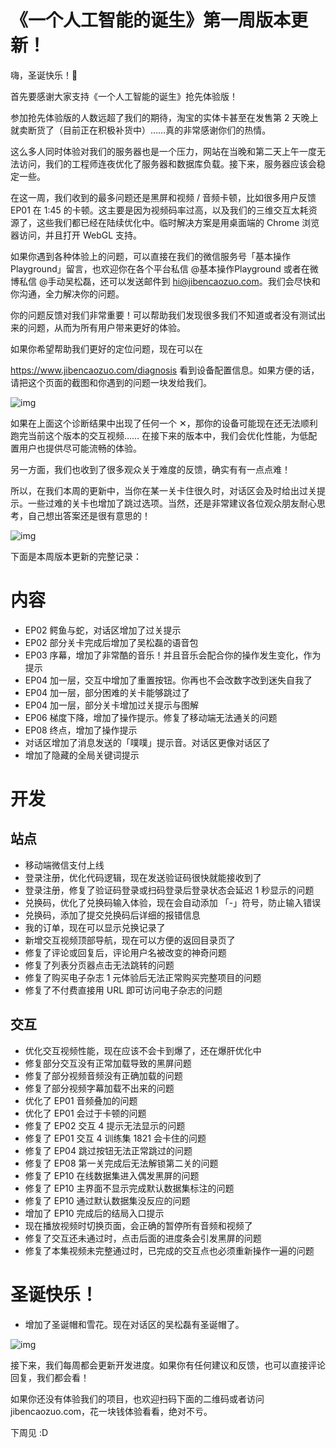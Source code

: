 # 《一个人工智能的诞生》第一周版本更新！

嗨，圣诞快乐！🎄

首先要感谢大家支持《一个人工智能的诞生》抢先体验版！

参加抢先体验版的人数远超了我们的期待，淘宝的实体卡甚至在发售第 2 天晚上就卖断货了（目前正在积极补货中）……真的非常感谢你们的热情。

这么多人同时体验对我们的服务器也是一个压力，网站在当晚和第二天上午一度无法访问，我们的工程师连夜优化了服务器和数据库负载。接下来，服务器应该会稳定一些。

在这一周，我们收到的最多问题还是黑屏和视频 / 音频卡顿，比如很多用户反馈 EP01 在 1:45 的卡顿。这主要是因为视频码率过高，以及我们的三维交互太耗资源了，这些我们都已经在陆续优化中。临时解决方案是用桌面端的 Chrome 浏览器访问，并且打开 WebGL 支持。

如果你遇到各种体验上的问题，可以直接在我们的微信服务号「基本操作Playground」留言，也欢迎你在各个平台私信 @基本操作Playground 或者在微博私信 @手动吴松磊，还可以发送邮件到 hi@jibencaozuo.com。我们会尽快和你沟通，全力解决你的问题。

你的问题反馈对我们非常重要！可以帮助我们发现很多我们不知道或者没有测试出来的问题，从而为所有用户带来更好的体验。

如果你希望帮助我们更好的定位问题，现在可以在

https://www.jibencaozuo.com/diagnosis 看到设备配置信息。如果方便的话，请把这个页面的截图和你遇到的问题一块发给我们。

![img](https://i.loli.net/2021/10/03/WhdmJQ1fsbkA85c.png)

如果在上面这个诊断结果中出现了任何一个 ✕，那你的设备可能现在还无法顺利跑完当前这个版本的交互视频…… 在接下来的版本中，我们会优化性能，为低配置用户也提供尽可能流畅的体验。

另一方面，我们也收到了很多观众关于难度的反馈，确实有有一点点难！

所以，在我们本周的更新中，当你在某一关卡住很久时，对话区会及时给出过关提示。一些过难的关卡也增加了跳过选项。当然，还是非常建议各位观众朋友耐心思考，自己想出答案还是很有意思的！

![img](https://i.loli.net/2021/10/03/USH4p1YFPiNbyWk.jpg)

下面是本周版本更新的完整记录：

# **内容**

- EP02 鳄鱼与蛇，对话区增加了过关提示
- EP02 部分关卡完成后增加了吴松磊的语音包
- EP03 序幕，增加了非常酷的音乐！并且音乐会配合你的操作发生变化，作为提示
- EP04 加一层，交互中增加了重置按钮。你再也不会改数字改到迷失自我了
- EP04 加一层，部分困难的关卡能够跳过了
- EP04 加一层，部分关卡增加过关提示与图解
- EP06 梯度下降，增加了操作提示。修复了移动端无法通关的问题
- EP08 终点，增加了操作提示
- 对话区增加了消息发送的「噗噗」提示音。对话区更像对话区了
- 增加了隐藏的全局关键词提示

# **开发** 

##  **站点**

- 移动端微信支付上线
- 登录注册，优化代码逻辑，现在发送验证码很快就能接收到了
- 登录注册，修复了验证码登录或扫码登录后登录状态会延迟 1 秒显示的问题
- 兑换码，优化了兑换码输入体验，现在会自动添加 「-」符号，防止输入错误
- 兑换码，添加了提交兑换码后详细的报错信息
- 我的订单，现在可以显示兑换记录了
- 新增交互视频顶部导航，现在可以方便的返回目录页了
- 修复了评论或回复后，评论用户名被改变的神奇问题
- 修复了列表分页器点击无法跳转的问题
- 修复了购买电子杂志 1 元体验后无法正常购买完整项目的问题
- 修复了不付费直接用 URL 即可访问电子杂志的问题

##  **交互**

- 优化交互视频性能，现在应该不会卡到爆了，还在爆肝优化中
- 修复部分交互没有正常加载导致的黑屏问题
- 修复了部分视频音频没有正确加载的问题
- 修复了部分视频字幕加载不出来的问题
- 优化了 EP01 音频叠加的问题
- 优化了 EP01 会过于卡顿的问题
- 修复了 EP02 交互 4 提示无法显示的问题
- 修复了 EP01 交互 4 训练集 1821 会卡住的问题
- 修复了 EP04 跳过按钮无法正常跳过的问题
- 修复了 EP08 第一关完成后无法解锁第二关的问题
- 修复了 EP10 在线数据集进入偶发黑屏的问题
- 修复了 EP10 主界面不显示完成默认数据集标注的问题
- 修复了 EP10 通过默认数据集没反应的问题
- 增加了 EP10 完成后的结局入口提示
- 现在播放视频时切换页面，会正确的暂停所有音频和视频了
- 修复了交互还未通过时，点击后面的进度条会引发黑屏的问题
- 修复了本集视频未完整通过时，已完成的交互点也必须重新操作一遍的问题

# **圣诞快乐！** 

- 增加了圣诞帽和雪花。现在对话区的吴松磊有圣诞帽了。

![img](https://i.loli.net/2021/10/03/KT2pNotz37eJRG6.png)

接下来，我们每周都会更新开发进度。如果你有任何建议和反馈，也可以直接评论回复，我们都会看！

如果你还没有体验我们的项目，也欢迎扫码下面的二维码或者访问 jibencaozuo.com，花一块钱体验看看，绝对不亏。

下周见 :D